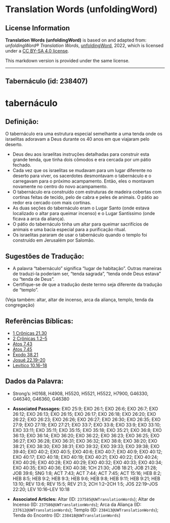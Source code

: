 # Translation Words (unfoldingWord)

## License Information

**Translation Words (unfoldingWord)** is based on and adapted from: _unfoldingWord® Translation Words_, [unfoldingWord](https://unfoldingword.org/utw), 2022, which is licensed under a [CC BY-SA 4.0 license](https://creativecommons.org/licenses/by-sa/4.0/legalcode.en).

This markdown version is provided under the same license.



--------------------------------

## Tabernáculo (id: 238407)

tabernáculo
===========

Definição:
----------

O tabernáculo era uma estrutura especial semelhante a uma tenda onde os israelitas adoravam a Deus durante os 40 anos em que viajaram pelo deserto.

* Deus deu aos israelitas instruções detalhadas para construir esta grande tenda, que tinha dois cômodos e era cercada por um pátio fechado.
* Cada vez que os israelitas se mudavam para um lugar diferente no deserto para viver, os sacerdotes desmontavam o tabernáculo e o carregavam para o próximo acampamento. Então, eles o montavam novamente no centro do novo acampamento.
* O tabernáculo era construído com estruturas de madeira cobertas com cortinas feitas de tecido, pelo de cabra e peles de animais. O pátio ao redor era cercado com mais cortinas.
* As duas seções do tabernáculo eram o Lugar Santo (onde estava localizado o altar para queimar incenso) e o Lugar Santíssimo (onde ficava a arca da aliança).
* O pátio do tabernáculo tinha um altar para queimar sacrifícios de animais e uma bacia especial para a purificação ritual.
* Os israelitas pararam de usar o tabernáculo quando o templo foi construído em Jerusalém por Salomão.

Sugestões de Tradução:
----------------------

* A palavra “tabernáculo” significa “lugar de habitação”. Outras maneiras de traduzi\-la poderiam ser, “tenda sagrada”, “tenda onde Deus estava” ou “tenda de Deus”.
* Certifique\-se de que a tradução deste termo seja diferente da tradução de “templo”.

(Veja também: altar, altar de incenso, arca da aliança, templo, tenda da congregação)

Referências Bíblicas:
---------------------

* [1 Crônicas 21\.30](https://ref.ly/1Chr21:30)
* [2 Crônicas 1\.2–5](https://ref.ly/2Chr1:2-2Chr1:5)
* [Atos 7\.43](https://ref.ly/Acts7:43)
* [Atos 7\.45](https://ref.ly/Acts7:45)
* [Êxodo 38\.21](https://ref.ly/Exod38:21)
* [Josué 22\.19–20](https://ref.ly/Josh22:19-Josh22:20)
* [Levítico 10\.16–18](https://ref.ly/Lev10:16-Lev10:18)

Dados da Palavra:
-----------------

* Strong’s: H0168, H4908, H5520, H5521, H5522, H7900, G46330, G46340, G46360, G46380

* **Associated Passages:** EXO 25:9; EXO 26:1; EXO 26:6; EXO 26:7; EXO 26:12; EXO 26:13; EXO 26:15; EXO 26:17; EXO 26:18; EXO 26:20; EXO 26:22; EXO 26:23; EXO 26:26; EXO 26:27; EXO 26:30; EXO 26:35; EXO 27:9; EXO 27:19; EXO 27:21; EXO 33:7; EXO 33:8; EXO 33:9; EXO 33:10; EXO 33:11; EXO 35:11; EXO 35:15; EXO 35:18; EXO 35:21; EXO 36:8; EXO 36:13; EXO 36:14; EXO 36:20; EXO 36:22; EXO 36:23; EXO 36:25; EXO 36:27; EXO 36:28; EXO 36:31; EXO 36:32; EXO 38:8; EXO 38:20; EXO 38:21; EXO 38:30; EXO 38:31; EXO 39:32; EXO 39:33; EXO 39:38; EXO 39:40; EXO 40:2; EXO 40:5; EXO 40:6; EXO 40:7; EXO 40:9; EXO 40:12; EXO 40:17; EXO 40:18; EXO 40:19; EXO 40:21; EXO 40:22; EXO 40:24; EXO 40:26; EXO 40:28; EXO 40:29; EXO 40:32; EXO 40:33; EXO 40:34; EXO 40:35; EXO 40:36; EXO 40:38; 1CH 21:30; JOB 18:21; JOB 21:28; JOB 39:6; SNG 1:8; ACT 7:43; ACT 7:44; ACT 7:45; ACT 15:16; HEB 8:2; HEB 8:5; HEB 9:2; HEB 9:3; HEB 9:6; HEB 9:8; HEB 9:11; HEB 9:21; HEB 13:10; REV 13:6; REV 15:5; REV 21:3; 2CH 1:2–2CH 1:5; JOS 22:19–JOS 22:20; LEV 10:16–LEV 10:18
* **Associated Articles:** Altar (ID: `237585@UWTranslationWords`); Altar de Incenso (ID: `237586@UWTranslationWords`); Arca da Aliança (ID: `237612@UWTranslationWords`); Templo (ID: `238413@UWTranslationWords`); Tenda do Encontro (ID: `238418@UWTranslationWords`)

